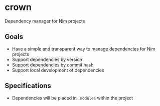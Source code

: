 # crown

Dependency manager for Nim projects

## Goals

- Have a simple and transparent way to manage dependencies for Nim projects
- Support dependencies by version
- Support dependencies by commit hash
- Support local development of dependencies

## Specifications

- Dependencies will be placed in `.modules` within the project

